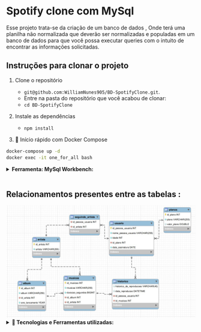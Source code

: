 # Spotify clone com MySql
Esse projeto trata-se da criação de um banco de dados , Onde terá uma planilha não normalizada que deverão ser normalizadas e populadas em um banco de dados para que você possa executar queries com o intuito de encontrar as informações solicitadas.


## Instruções para clonar o projeto

1. Clone o repositório
   * `git@github.com:WilliamNunes905/BD-SpotifyClone.git`.
   * Entre na pasta do repositório que você acabou de clonar:
    * `cd BD-SpotifyClone`
    
2. Instale as dependências
   * `npm install`
  
3. 🐳 Início rápido com Docker Compose

  ```bash
  docker-compose up -d
  docker exec -it one_for_all bash
   ```

<details>
<summary><b>Ferramenta: MySql Workbench:</b></summary>
 1. Conecte no banco de dados:
 
  * `User: root` 
  * `Port: 3306`
  * `Password: password`
 
2. Entre na pasta challenges:
  * `desafio1.sql`
  * `ctrl + a`
  * `ctrl + v no Workbench`
</details>
<br>

## Relacionamentos presentes entre as tabelas :
<img src="https://github.com/WilliamNunes905/BD-SpotifyClone/blob/main/bdSpotify.jpeg" />

<br>
<details>
  <summary><b>🚀 Tecnologias e Ferramentas utilizadas:</b></summary>
<h1 align='left'>
<img src="https://img.shields.io/badge/Docker-2CA5E0?style=for-the-badge&logo=docker&logoColor=white" />
<img src="https://img.shields.io/badge/MySQL-005C84?style=for-the-badge&logo=mysql&logoColor=white" />
</h1>
</details>

